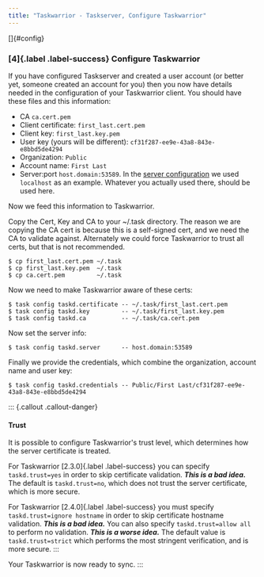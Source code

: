 ```yaml
---
title: "Taskwarrior - Taskserver, Configure Taskwarrior"
---
```


[]{#config}

### [4]{.label .label-success} Configure Taskwarrior

If you have configured Taskserver and created a user account (or better yet,
someone created an account for you) then you now have details needed in the
configuration of your Taskwarrior client. You should have these files and this
information:

-   CA `ca.cert.pem`
-   Client certificate: `first_last.cert.pem`
-   Client key: `first_last.key.pem`
-   User key (yours will be different): `cf31f287-ee9e-43a8-843e-e8bbd5de4294`
-   Organization: `Public`
-   Account name: `First Last`
-   Server:port `host.domain:53589`. In the [server
    configuration](/docs/taskserver/configure.html) we used `localhost` as an
    example. Whatever you actually used there, should be used here.

Now we feed this information to Taskwarrior.

Copy the Cert, Key and CA to your \~/.task directory. The reason we are copying
the CA cert is because this is a self-signed cert, and we need the CA to
validate against. Alternately we could force Taskwarrior to trust all certs, but
that is not recommended.

    $ cp first_last.cert.pem ~/.task
    $ cp first_last.key.pem  ~/.task
    $ cp ca.cert.pem         ~/.task

Now we need to make Taskwarrior aware of these certs:

    $ task config taskd.certificate -- ~/.task/first_last.cert.pem
    $ task config taskd.key         -- ~/.task/first_last.key.pem
    $ task config taskd.ca          -- ~/.task/ca.cert.pem

Now set the server info:

    $ task config taskd.server      -- host.domain:53589

Finally we provide the credentials, which combine the organization, account name
and user key:

    $ task config taskd.credentials -- Public/First Last/cf31f287-ee9e-43a8-843e-e8bbd5de4294

::: {.callout .callout-danger}
#### Trust

It is possible to configure Taskwarrior\'s trust level, which determines how the
server certificate is treated.

For Taskwarrior [2.3.0]{.label .label-success} you can specify `taskd.trust=yes`
in order to skip certificate validation. ***This is a bad idea.*** The default
is `taskd.trust=no`, which does not trust the server certificate, which is more
secure.

For Taskwarrior [2.4.0]{.label .label-success} you must specify
`taskd.trust=ignore hostname` in order to skip certificate hostname validation.
***This is a bad idea.*** You can also specify `taskd.trust=allow all` to
perform no validation. ***This is a worse idea.*** The default value is
`taskd.trust=strict` which performs the most stringent verification, and is more
secure.
:::

Your Taskwarrior is now ready to sync.
:::

